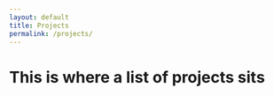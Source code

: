 ```yaml
---
layout: default
title: Projects
permalink: /projects/
---
```


# This is where a list of projects sits
